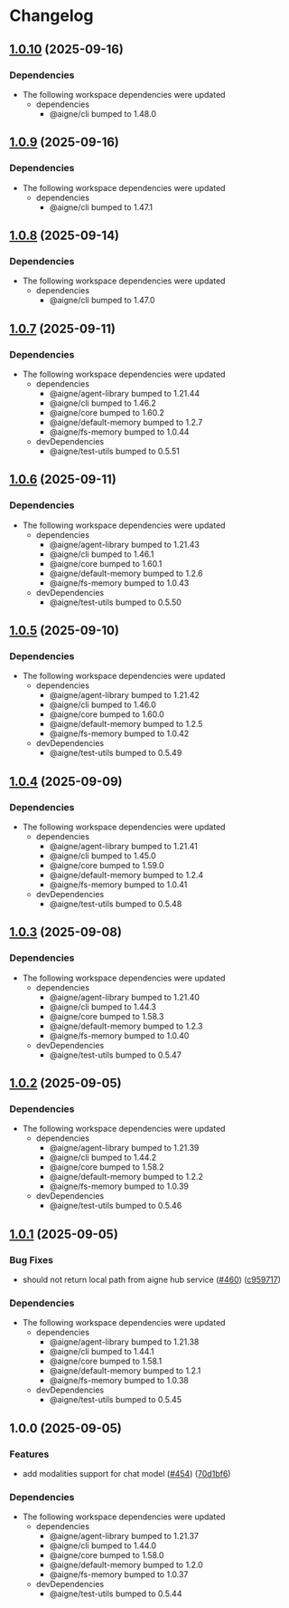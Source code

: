 # Changelog

## [1.0.10](https://github.com/AIGNE-io/aigne-framework/compare/example-nano-banana-v1.0.9...example-nano-banana-v1.0.10) (2025-09-16)


### Dependencies

* The following workspace dependencies were updated
  * dependencies
    * @aigne/cli bumped to 1.48.0

## [1.0.9](https://github.com/AIGNE-io/aigne-framework/compare/example-nano-banana-v1.0.8...example-nano-banana-v1.0.9) (2025-09-16)


### Dependencies

* The following workspace dependencies were updated
  * dependencies
    * @aigne/cli bumped to 1.47.1

## [1.0.8](https://github.com/AIGNE-io/aigne-framework/compare/example-nano-banana-v1.0.7...example-nano-banana-v1.0.8) (2025-09-14)


### Dependencies

* The following workspace dependencies were updated
  * dependencies
    * @aigne/cli bumped to 1.47.0

## [1.0.7](https://github.com/AIGNE-io/aigne-framework/compare/example-nano-banana-v1.0.6...example-nano-banana-v1.0.7) (2025-09-11)


### Dependencies

* The following workspace dependencies were updated
  * dependencies
    * @aigne/agent-library bumped to 1.21.44
    * @aigne/cli bumped to 1.46.2
    * @aigne/core bumped to 1.60.2
    * @aigne/default-memory bumped to 1.2.7
    * @aigne/fs-memory bumped to 1.0.44
  * devDependencies
    * @aigne/test-utils bumped to 0.5.51

## [1.0.6](https://github.com/AIGNE-io/aigne-framework/compare/example-nano-banana-v1.0.5...example-nano-banana-v1.0.6) (2025-09-11)


### Dependencies

* The following workspace dependencies were updated
  * dependencies
    * @aigne/agent-library bumped to 1.21.43
    * @aigne/cli bumped to 1.46.1
    * @aigne/core bumped to 1.60.1
    * @aigne/default-memory bumped to 1.2.6
    * @aigne/fs-memory bumped to 1.0.43
  * devDependencies
    * @aigne/test-utils bumped to 0.5.50

## [1.0.5](https://github.com/AIGNE-io/aigne-framework/compare/example-nano-banana-v1.0.4...example-nano-banana-v1.0.5) (2025-09-10)


### Dependencies

* The following workspace dependencies were updated
  * dependencies
    * @aigne/agent-library bumped to 1.21.42
    * @aigne/cli bumped to 1.46.0
    * @aigne/core bumped to 1.60.0
    * @aigne/default-memory bumped to 1.2.5
    * @aigne/fs-memory bumped to 1.0.42
  * devDependencies
    * @aigne/test-utils bumped to 0.5.49

## [1.0.4](https://github.com/AIGNE-io/aigne-framework/compare/example-nano-banana-v1.0.3...example-nano-banana-v1.0.4) (2025-09-09)


### Dependencies

* The following workspace dependencies were updated
  * dependencies
    * @aigne/agent-library bumped to 1.21.41
    * @aigne/cli bumped to 1.45.0
    * @aigne/core bumped to 1.59.0
    * @aigne/default-memory bumped to 1.2.4
    * @aigne/fs-memory bumped to 1.0.41
  * devDependencies
    * @aigne/test-utils bumped to 0.5.48

## [1.0.3](https://github.com/AIGNE-io/aigne-framework/compare/example-nano-banana-v1.0.2...example-nano-banana-v1.0.3) (2025-09-08)


### Dependencies

* The following workspace dependencies were updated
  * dependencies
    * @aigne/agent-library bumped to 1.21.40
    * @aigne/cli bumped to 1.44.3
    * @aigne/core bumped to 1.58.3
    * @aigne/default-memory bumped to 1.2.3
    * @aigne/fs-memory bumped to 1.0.40
  * devDependencies
    * @aigne/test-utils bumped to 0.5.47

## [1.0.2](https://github.com/AIGNE-io/aigne-framework/compare/example-nano-banana-v1.0.1...example-nano-banana-v1.0.2) (2025-09-05)


### Dependencies

* The following workspace dependencies were updated
  * dependencies
    * @aigne/agent-library bumped to 1.21.39
    * @aigne/cli bumped to 1.44.2
    * @aigne/core bumped to 1.58.2
    * @aigne/default-memory bumped to 1.2.2
    * @aigne/fs-memory bumped to 1.0.39
  * devDependencies
    * @aigne/test-utils bumped to 0.5.46

## [1.0.1](https://github.com/AIGNE-io/aigne-framework/compare/example-nano-banana-v1.0.0...example-nano-banana-v1.0.1) (2025-09-05)


### Bug Fixes

* should not return local path from aigne hub service ([#460](https://github.com/AIGNE-io/aigne-framework/issues/460)) ([c959717](https://github.com/AIGNE-io/aigne-framework/commit/c95971774f7e84dbeb3313f60b3e6464e2bb22e4))


### Dependencies

* The following workspace dependencies were updated
  * dependencies
    * @aigne/agent-library bumped to 1.21.38
    * @aigne/cli bumped to 1.44.1
    * @aigne/core bumped to 1.58.1
    * @aigne/default-memory bumped to 1.2.1
    * @aigne/fs-memory bumped to 1.0.38
  * devDependencies
    * @aigne/test-utils bumped to 0.5.45

## 1.0.0 (2025-09-05)


### Features

* add modalities support for chat model ([#454](https://github.com/AIGNE-io/aigne-framework/issues/454)) ([70d1bf6](https://github.com/AIGNE-io/aigne-framework/commit/70d1bf631f4e711235d89c6df8ee210a19179b30))


### Dependencies

* The following workspace dependencies were updated
  * dependencies
    * @aigne/agent-library bumped to 1.21.37
    * @aigne/cli bumped to 1.44.0
    * @aigne/core bumped to 1.58.0
    * @aigne/default-memory bumped to 1.2.0
    * @aigne/fs-memory bumped to 1.0.37
  * devDependencies
    * @aigne/test-utils bumped to 0.5.44
